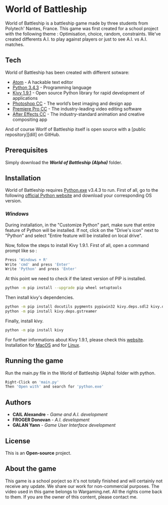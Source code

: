 # World of Battleship

World of Battleship is a battleship game made by three students from Polytech' Nantes, France.
This game was first created for a school project with the following theme : Optimisation, choice, random, constraints.
We've created differents A.I. to play against players or just to see A.I. vs A.I. matches.

## Tech

World of Battleship has been created with different sotware:

* [Atom](https://atom.io/) - A hackable text editor 
* [Python 3.4.3](https://www.python.org) - Programming language
* [Kivy 1.9.1](https://kivy.org/) - Open source Python library for rapid development of applications
* [Photoshop CC](http://www.adobe.com/products/photoshop.html) - The world’s best imaging and design app
* [Premiere Pro CC](http://www.adobe.com/products/premiere.html) -  The industry-leading video editing software
* [After Effects CC](http://www.adobe.com/products/aftereffects.html) - The industry-standard animation and creative compositing app

And of course Worlf of Battleship itself is open source with a [public repository][dill]
 on GitHub.
## Prerequisites

Simply download the _**World of Battleship (Alpha)**_ folder.

## Installation

World of Battleship requires [Python.exe](https://www.python.org/download/releases/3.4.3/) v3.4.3 to run.
First of all, go to the following [official Python website](https://www.python.org/downloads/release/python-343/) and download your corresponding OS version.

### _Windows_
During installation, in the "Customize Python" part, make sure that entire feature of Python will be installed. If not, click on the "Drive's icon" next to "Python" and select "Entire feature will be installed on local drive".

Now, follow the steps to install Kivy 1.9.1.
First of all, open a command prompt like so :
```sh
Press 'Windows + R'
Write 'cmd' and press 'Enter'
Write 'Python' and press 'Enter'
```

At this point we need to check if the latest version of PIP is installed.
```sh
python -m pip install --upgrade pip wheel setuptools
```

Then install kivy's dependencies.
```sh
python -m pip install docutils pygments pypiwin32 kivy.deps.sdl2 kivy.deps.glew
python -m pip install kivy.deps.gstreamer
```

Finally, install kivy.
```sh
python -m pip install kivy
```

For further informations about Kivy 1.9.1, please check this [website](https://kivy.org/docs/installation/installation.html).
Installation for [MacOS](https://kivy.org/docs/installation/installation-osx.html) and for [Linux](https://kivy.org/docs/installation/installation-linux.html).

## Running the game

Run the main.py file in the World of Battleship (Alpha) folder with python.
```sh
Right-Click on 'main.py'
Then 'Open with' and search for 'python.exe'
```

## Authors 

* **CAIL Alexandre** - _Game and A.I. development_
* **FROGER Donovan** - _A.I. development_
* **GALAN Yann** - _Game User Interface development_

## License

This is an **Open-source** project.

## About the game
This game is a school porject so it's not totally finished and will certainly not receive any update.
We share our work for non-commercial purposes.
The video used in this game belongs to Wargaming.net. All the rights come back to them. If you are the owner of this content, please contact me. 
